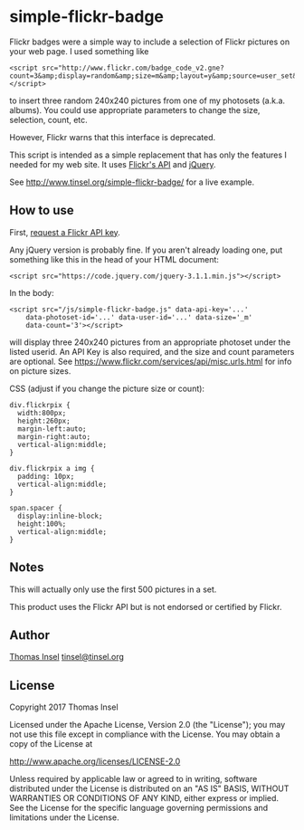 # simple-flickr-badge

Flickr badges were a simple way to include a selection of Flickr pictures on your
web page.  I used something like

    <script src="http://www.flickr.com/badge_code_v2.gne?count=3&amp;display=random&amp;size=m&amp;layout=y&amp;source=user_set&amp;set=72123451235612345"></script>

to insert three random 240x240 pictures from one of my photosets (a.k.a. albums). You could use
appropriate parameters to change the size, selection, count, etc.

However, Flickr warns that this interface is deprecated.

This script is intended as a simple replacement that has only the features
I needed for my web site.  It uses [Flickr's API](https://www.flickr.com/api)
and [jQuery](http://jquery.com).

See http://www.tinsel.org/simple-flickr-badge/ for a live example.

## How to use

First, [request a Flickr API key](https://www.flickr.com/services/apps/create/apply/).

Any jQuery version is probably fine.  If you aren't already loading one, put
something like this in the head of your HTML document:

    <script src="https://code.jquery.com/jquery-3.1.1.min.js"></script>

In the body:

    <script src="/js/simple-flickr-badge.js" data-api-key='...' 
        data-photoset-id='...' data-user-id='...' data-size='_m' 
        data-count='3'></script>

will display three 240x240 pictures from an appropriate photoset under the
listed userid.  An API Key is also required, and the size and count parameters 
are optional.  See https://www.flickr.com/services/api/misc.urls.html for
info on picture sizes.

CSS (adjust if you change the picture size or count):

    div.flickrpix {
      width:800px;
      height:260px;
      margin-left:auto;
      margin-right:auto;
      vertical-align:middle;
    }

    div.flickrpix a img {
      padding: 10px;
      vertical-align:middle;
    }

    span.spacer {
      display:inline-block;
      height:100%;
      vertical-align:middle;
    }

## Notes

This will actually only use the first 500 pictures in a set.

This product uses the Flickr API but is not endorsed or certified by Flickr. 

## Author

[Thomas Insel](http://tinsel.org/) <tinsel@tinsel.org>

## License

Copyright 2017 Thomas Insel

Licensed under the Apache License, Version 2.0 (the "License"); you
may not use this file except in compliance with the License. You
may obtain a copy of the License at

http://www.apache.org/licenses/LICENSE-2.0

Unless required by applicable law or agreed to in writing, software
distributed under the License is distributed on an "AS IS" BASIS,
WITHOUT WARRANTIES OR CONDITIONS OF ANY KIND, either express or
implied. See the License for the specific language governing
permissions and limitations under the License.
